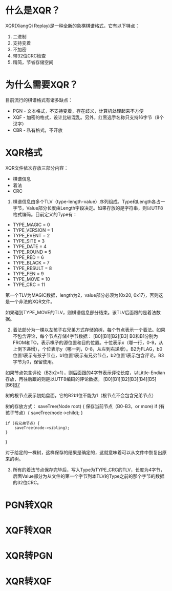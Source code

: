 # 什么是XQR？
XQR(XiangQi Replay)是一种全新的象棋棋谱格式，它有以下特点：
1. 二进制
2. 支持变着
3. 不加密
4. 带32位CRC检查
5. 精简，节省存储空间

# 为什么需要XQR？
目前流行的棋谱格式有诸多缺点：
* PGN - 文本格式，不支持变着，存在歧义，计算机处理起来不方便
* XQF - 加密的格式，设计比较混乱。另外，红黑选手名称只支持16字节（8个汉字）
* CBR - 私有格式，不开放

# XQR格式
XQR文件依次存放三部分内容：
* 棋谱信息
* 着法
* CRC

1. 棋谱信息由多个TLV（type-length-value）序列组成。Type和Length各占一字节，Value部分长度由Length字段决定。如果存放的是字符串，则以UTF8格式编码。目前定义的Type有：
* TYPE_MAGIC = 0
* TYPE_VERSION = 1
* TYPE_EVENT = 2
* TYPE_SITE = 3
* TYPE_DATE = 4
* TYPE_ROUND = 5
* TYPE_RED = 6
* TYPE_BLACK = 7
* TYPE_RESULT = 8
* TYPE_FEN = 9
* TYPE_MOVE = 10
* TYPE_CRC = 11

第一个TLV为MAGIC数据，length为2，value部分必须为{0x20, 0x17}，否则这是一个非法的XQR文件。

如果碰到TYPE_MOVE的TLV，则棋谱信息部分结束。该TLV后面跟的是着法数据。

2. 着法部分为一棵以左孩子右兄弟方式存储的树，每个节点表示一个着法。如果不包含评论，每个节点存储4字节数据：
[B0][B1][B2][B3]
B0和B1分别为FROM和TO，表示棋子的源位置和目的位置。十位表示x（哪一行，0-9，从上倒下递增），个位表示y（哪一列，0-8，从左到右递增）。B2为FLAG，b0位置1表示有孩子节点，b1位置1表示有兄弟节点，b2位置1表示包含评论。B3字节为0，保留使用。

如果节点包含评论（B2b2=1），则后面跟的4字节表示评论长度，以Little-Endian存放，再往后跟的则是以UTF8编码的评论数据。
[B0][B1][B2][B3][B4][B5][B6][B7](comment...)

树的根节点表示初始盘面，它的B2b1位不能为1（根节点不会包含兄弟节点）

树的存放方式：
saveTree(Node root) {
    保存当前节点（B0-B3，or more)
    if (有孩子节点）{
        saveTree(node->child);
    }

    if (有兄弟节点）{
        saveTree(node->sibling);
    }
}

对于给定的一棵树，这样保存的结果是确定的，这就意味着可以从文件中恢复出原来的树。

3. 所有的着法节点保存完毕后，写入Type为TYPE_CRC的TLV，长度为4字节，后面Value部分为从文件的第一个字节到本TLV的Type之前的那个字节的数据的32位CRC。

# PGN转XQR

# XQF转XQR

# XQR转PGN

# XQR转XQF
